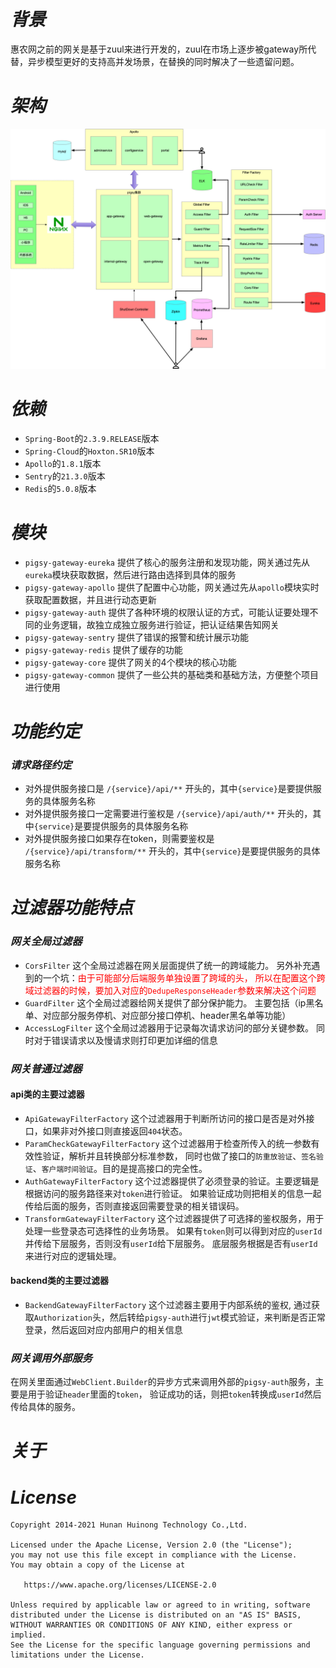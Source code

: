# *背景*
惠农网之前的网关是基于zuul来进行开发的，zuul在市场上逐步被gateway所代替，异步模型更好的支持高并发场景，在替换的同时解决了一些遗留问题。

# *架构*
![avatar](./docs/架构图.png)

# *依赖*

- `Spring-Boot`的`2.3.9.RELEASE`版本
- `Spring-Cloud`的`Hoxton.SR10`版本
- `Apollo`的`1.8.1`版本
- `Sentry`的`21.3.0`版本
- `Redis`的`5.0.8`版本

# *模块*

- `pigsy-gateway-eureka` 提供了核心的服务注册和发现功能，网关通过先从`eureka`模块获取数据，然后进行路由选择到具体的服务
- `pigsy-gateway-apollo` 提供了配置中心功能，网关通过先从`apollo`模块实时获取配置数据，并且进行动态更新
- `pigsy-gateway-auth` 提供了各种环境的权限认证的方式，可能认证要处理不同的业务逻辑，故独立成独立服务进行验证，把认证结果告知网关
- `pigsy-gateway-sentry` 提供了错误的报警和统计展示功能
- `pigsy-gateway-redis` 提供了缓存的功能
- `pigsy-gateway-core` 提供了网关的4个模块的核心功能
- `pigsy-gateway-common` 提供了一些公共的基础类和基础方法，方便整个项目进行使用


# *功能约定*

### *请求路径约定*

- 对外提供服务接口是 `/{service}/api/**` 开头的，其中`{service}`是要提供服务的具体服务名称
- 对外提供服务接口一定需要进行鉴权是 `/{service}/api/auth/**` 开头的，其中`{service}`是要提供服务的具体服务名称
- 对外提供服务接口如果存在token，则需要鉴权是 `/{service}/api/transform/**` 开头的，其中`{service}`是要提供服务的具体服务名称



# *过滤器功能特点*

### *网关全局过滤器*

- `CorsFilter` 这个全局过滤器在网关层面提供了统一的跨域能力。
  另外补充遇到的一个坑：<font color=red>由于可能部分后端服务单独设置了跨域的头，
  所以在配置这个跨域过滤器的时候，要加入对应的`DedupeResponseHeader`参数来解决这个问题</font>
- `GuardFilter` 这个全局过滤器给网关提供了部分保护能力。
  主要包括（ip黑名单、对应部分服务停机、对应部分接口停机、header黑名单等功能）
- `AccessLogFilter` 这个全局过滤器用于记录每次请求访问的部分关键参数。
  同时对于错误请求以及慢请求则打印更加详细的信息

### *网关普通过滤器*

#### api类的主要过滤器

- `ApiGatewayFilterFactory` 这个过滤器用于判断所访问的接口是否是对外接口，如果非对外接口则直接返回`404`状态。
- `ParamCheckGatewayFilterFactory` 这个过滤器用于检查所传入的统一参数有效性验证，解析并且转换部分标准参数，
  同时也做了接口的`防重放验证`、`签名验证`、`客户端时间验证`。目的是提高接口的完全性。
- `AuthGatewayFilterFactory` 这个过滤器提供了必须登录的验证。主要逻辑是根据访问的服务路径来对`token`进行验证。
  如果验证成功则把相关的信息一起传给后面的服务，否则直接返回需要登录的相关错误码。
- `TransformGatewayFilterFactory` 这个过滤器提供了可选择的鉴权服务，用于处理一些登录态可选择性的业务场景。
  如果有`token`则可以得到对应的`userId`并传给下层服务，否则没有`userId`给下层服务。 底层服务根据是否有`userId`来进行对应的逻辑处理。


#### backend类的主要过滤器

- `BackendGatewayFilterFactory` 这个过滤器主要用于内部系统的鉴权, 
  通过获取`Authorization`头，然后转给`pigsy-auth`进行`jwt`模式验证，来判断是否正常登录，然后返回对应内部用户的相关信息


  
### *网关调用外部服务*

在网关里面通过`WebClient.Builder`的异步方式来调用外部的`pigsy-auth`服务，主要是用于验证`header`里面的`token`，
验证成功的话，则把`token`转换成`userId`然后传给具体的服务。


# *关于*

# *License*

```
Copyright 2014-2021 Hunan Huinong Technology Co.,Ltd.

Licensed under the Apache License, Version 2.0 (the "License");
you may not use this file except in compliance with the License.
You may obtain a copy of the License at

   https://www.apache.org/licenses/LICENSE-2.0

Unless required by applicable law or agreed to in writing, software
distributed under the License is distributed on an "AS IS" BASIS,
WITHOUT WARRANTIES OR CONDITIONS OF ANY KIND, either express or implied.
See the License for the specific language governing permissions and
limitations under the License.
```
